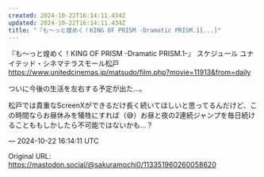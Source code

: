 ```yaml
---
created: 2024-10-22T16:14:11.434Z
updated: 2024-10-22T16:14:11.434Z
title: "『も～っと煌めく！KING OF PRISM -Dramatic PRISM.1[...]"
---
```


<p>『も～っと煌めく！KING OF PRISM -Dramatic PRISM.1-』 スケジュール ユナイテッド・シネマテラスモール松戸<br /><a href="https://www.unitedcinemas.jp/matsudo/film.php?movie=11913&amp;from=daily" target="_blank" rel="nofollow noopener" translate="no"><span class="invisible">https://www.</span><span class="ellipsis">unitedcinemas.jp/matsudo/film.</span><span class="invisible">php?movie=11913&amp;from=daily</span></a></p><p>ついに今後の生活を左右する予定が出た…。</p><p>松戸では貴重なScreenXができるだけ長く続いてほしいと思ってるんだけど、この時間ならお昼休みを犠牲にすれば（😅）お昼と夜の2連続ジャンプを毎日続けることももしかしたら不可能ではないかも…？</p>

&mdash; 2024-10-22 16:14:11 UTC

Original URL: https://mastodon.social/@sakuramochi0/113351960260058620
